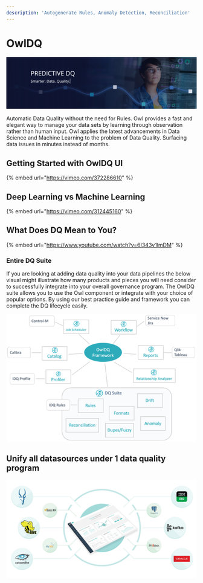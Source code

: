 ```yaml
---
description: 'Autogenerate Rules, Anomaly Detection, Reconciliation'
---
```


# OwlDQ

![](.gitbook/assets/screen-shot-2020-01-10-at-8.09.09-pm.png)

Automatic Data Quality without the need for Rules. Owl provides a fast and elegant way to manage your data sets by learning through observation rather than human input. Owl applies the latest advancements in Data Science and Machine Learning to the problem of Data Quality. Surfacing data issues in minutes instead of months.

## Getting Started with OwlDQ UI

{% embed url="https://vimeo.com/372286610" %}



## Deep Learning vs Machine Learning

{% embed url="https://vimeo.com/312445160" %}

## What Does DQ Mean to You?

{% embed url="https://www.youtube.com/watch?v=6I343v1lmDM" %}



### Entire DQ Suite

If you are looking at adding data quality into your data pipelines the below visual might illustrate how many products and pieces you will need consider to successfully integrate into your overall governance program.  The OwlDQ suite allows you to use the Owl component or integrate with your choice of popular options.  By using our best practice guide and framework you can complete the DQ lifecycle easily.

![](.gitbook/assets/owldq-framework.png)

## Unify all datasources under 1 data quality program

![](.gitbook/assets/owl-unified-dq.jpg)

